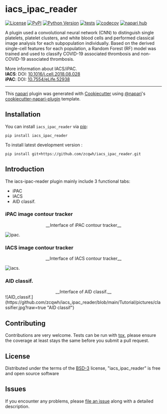# iacs_ipac_reader

[![License](https://img.shields.io/pypi/l/iacs_ipac_reader.svg?color=green)](https://github.com/zcqwh/iacs_ipac_reader/raw/main/LICENSE)
[![PyPI](https://img.shields.io/pypi/v/iacs_ipac_reader.svg?color=green)](https://pypi.org/project/iacs_ipac_reader)
[![Python Version](https://img.shields.io/pypi/pyversions/iacs_ipac_reader.svg?color=green)](https://python.org)
[![tests](https://github.com/zcqwh/iacs_ipac_reader/workflows/tests/badge.svg)](https://github.com/zcqwh/iacs_ipac_reader/actions)
[![codecov](https://codecov.io/gh/zcqwh/iacs_ipac_reader/branch/main/graph/badge.svg)](https://codecov.io/gh/zcqwh/iacs_ipac_reader)
[![napari hub](https://img.shields.io/endpoint?url=https://api.napari-hub.org/shields/iacs_ipac_reader)](https://napari-hub.org/plugins/iacs_ipac_reader)

A plugin used a convolutional neural network (CNN) to distinguish single platelets, platelet clusters, and white blood cells and performed classical image analysis for each subpopulation individually. Based on the derived single-cell features for each population, a Random Forest (RF) model was trained and used to classify COVID-19 associated thrombosis and non-COVID-19 associated thrombosis.

More information about IACS/iPAC.  
__IACS__: DOI: [10.1016/j.cell.2018.08.028](https://www.sciencedirect.com/science/article/pii/S0092867418310444)   
__iPAC__: DOI: [10.7554/eLife.52938](https://elifesciences.org/articles/52938)

----------------------------------

This [napari] plugin was generated with [Cookiecutter] using [@napari]'s [cookiecutter-napari-plugin] template.

<!--
Don't miss the full getting started guide to set up your new package:
https://github.com/napari/cookiecutter-napari-plugin#getting-started

and review the napari docs for plugin developers:
https://napari.org/plugins/stable/index.html
-->

## Installation

You can install `iacs_ipac_reader` via [pip]:

    pip install iacs_ipac_reader



To install latest development version :

    pip install git+https://github.com/zcqwh/iacs_ipac_reader.git


## Introduction

The iacs-ipac-reader plugin mainly include 3 functional tabs:

* iPAC
* IACS
* AID classif.



### iPAC image contour tracker
<center>__Interface of iPAC contour tracker__</center>    

![ipac.](https://github.com/zcqwh/iacs_ipac_reader/blob/main/Tutorial/pictures/ipac.png?raw=true "iPAC")

### IACS image contour tracker
<center>__Interface of IACS contour tracker__</center>    

![iacs.](https://github.com/zcqwh/iacs_ipac_reader/blob/main/Tutorial/pictures/iacs.png?raw=true "IACS")

### AID classif.
<center>__Interface of AID classif.__</center>      
![AID_classif.](https://github.com/zcqwh/iacs_ipac_reader/blob/main/Tutorial/pictures/classifier.jpg?raw=true "AID classif")



## Contributing

Contributions are very welcome. Tests can be run with [tox], please ensure
the coverage at least stays the same before you submit a pull request.

## License

Distributed under the terms of the [BSD-3] license,
"iacs_ipac_reader" is free and open source software

## Issues

If you encounter any problems, please [file an issue] along with a detailed description.

[napari]: https://github.com/napari/napari
[Cookiecutter]: https://github.com/audreyr/cookiecutter
[@napari]: https://github.com/napari
[MIT]: http://opensource.org/licenses/MIT
[BSD-3]: http://opensource.org/licenses/BSD-3-Clause
[GNU GPL v3.0]: http://www.gnu.org/licenses/gpl-3.0.txt
[GNU LGPL v3.0]: http://www.gnu.org/licenses/lgpl-3.0.txt
[Apache Software License 2.0]: http://www.apache.org/licenses/LICENSE-2.0
[Mozilla Public License 2.0]: https://www.mozilla.org/media/MPL/2.0/index.txt
[cookiecutter-napari-plugin]: https://github.com/napari/cookiecutter-napari-plugin

[file an issue]: https://github.com/zcqwh/iacs_ipac_reader/issues

[napari]: https://github.com/napari/napari
[tox]: https://tox.readthedocs.io/en/latest/
[pip]: https://pypi.org/project/pip/
[PyPI]: https://pypi.org/

